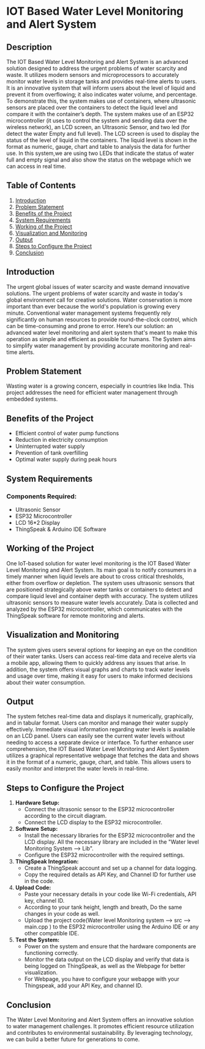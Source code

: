 # IOT Based Water Level Monitoring and Alert System

## Description
The IOT Based Water Level Monitoring and Alert System is an advanced solution designed to address the urgent problems of water scarcity and waste. It utilizes modern sensors and microprocessors to accurately monitor water levels in storage tanks and provides real-time alerts to users. It is an innovative system that will inform users about the level of liquid and prevent it from overflowing; it also indicates water volume, and percentage. To demonstrate this, the system makes use of containers, where ultrasonic sensors are placed over the containers to detect the liquid level and compare it with the container’s depth. The system makes use of an ESP32 microcontroller (it uses to control the system and sending data over the wireless network), an LCD screen, an Ultrasonic Sensor, and two led (for detect the water Empty and full level). The LCD screen is used to display the status of the level of liquid in the containers. The liquid level is shown in the format as numeric, gauge, chart and table to analysis the data for further use. In this system,we are using two LEDs that indicate the status of water full and empty signal and also show the status on the webpage which we can access in real time.

## Table of Contents
1. [Introduction](#introduction)
2. [Problem Statement](#problem-statement)
3. [Benefits of the Project](#benefits-of-the-project)
4. [System Requirements](#system-requirements)
5. [Working of the Project](#working-of-the-project)
6. [Visualization and Monitoring](#visualization-and-monitoring)
7. [Output](#output)
8. [Steps to Configure the Project](#steps-to-configure-the-project)
9. [Conclusion](#conclusion)

## Introduction
The urgent global issues of water scarcity and waste demand innovative solutions. The urgent problems of water scarcity and waste in today's global environment call for creative solutions. Water conservation is more important than ever because the world's population is growing every minute. Conventional water management systems frequently rely significantly on human resources to provide round-the-clock control, which can be time-consuming and prone to error. Here’s our solution: an advanced water level monitoring and alert system that's meant to make this operation as simple and efficient as possible for humans. The System aims to simplify water management by providing accurate monitoring and real-time alerts.

## Problem Statement
Wasting water is a growing concern, especially in countries like India. This project addresses the need for efficient water management through embedded systems.

## Benefits of the Project
- Efficient control of water pump functions
- Reduction in electricity consumption
- Uninterrupted water supply
- Prevention of tank overfilling
- Optimal water supply during peak hours

## System Requirements
### Components Required:
- Ultrasonic Sensor
- ESP32 Microcontroller
- LCD 16*2 Display
- ThingSpeak & Arduino IDE Software

## Working of the Project
One IoT-based solution for water level monitoring is the IOT Based Water Level Monitoring and Alert System. Its main goal is to notify consumers in a timely manner when liquid levels are about to cross critical thresholds, either from overflow or depletion. The system uses ultrasonic sensors that are positioned strategically above water tanks or containers to detect and compare liquid level and container depth with accuracy. The system utilizes ultrasonic sensors to measure water levels accurately. Data is collected and analyzed by the ESP32 microcontroller, which communicates with the ThingSpeak software for remote monitoring and alerts.

## Visualization and Monitoring
The system gives users several options for keeping an eye on the condition of their water tanks. Users can access real-time data and receive alerts via a mobile app, allowing them to quickly address any issues that arise. In addition, the system offers visual graphs and charts to track water levels and usage over time, making it easy for users to make informed decisions about their water consumption.

## Output
The system fetches real-time data and displays it numerically, graphically, and in tabular format. Users can monitor and manage their water supply effectively. Immediate visual information regarding water levels is available on an LCD panel. Users can easily see the current water levels without needing to access a separate device or interface. To further enhance user comprehension, the IOT Based Water Level Monitoring and Alert System utilizes a graphical representative webpage that fetches the data and shows it in the format of a numeric, gauge, chart, and table. This allows users to easily monitor and interpret the water levels in real-time.

## Steps to Configure the Project
1. **Hardware Setup:**
    - Connect the ultrasonic sensor to the ESP32 microcontroller according to the circuit diagram.
    - Connect the LCD display to the ESP32 microcontroller.
2. **Software Setup:**
    - Install the necessary libraries for the ESP32 microcontroller and the LCD display. All the necessary library are included in the "Water level Monitoring System --> Lib".
    - Configure the ESP32 microcontroller with the required settings.
3. **ThingSpeak Integration:**
    - Create a ThingSpeak account and set up a channel for data logging.
    - Copy the required details as API Key, and Channel ID for further use in the code.
4. **Upload Code:**
    - Paste your necessary details in your code like Wi-Fi credentials, API key, channel ID.
    - According to your tank height, length and breath, Do the same changes in your code as well.
    - Upload the project code(Water level Monitoring system --> src --> main.cpp ) to the ESP32 microcontroller using the Arduino IDE or any other compatible IDE.
5. **Test the System:**
    - Power on the system and ensure that the hardware components are functioning correctly.
    - Monitor the data output on the LCD display and verify that data is being logged on ThingSpeak, as well as the Webpage for better visualization.
    - For Webpage, you have to configure your webapge with your Thingspeak, add your API Key, and channel ID.

## Conclusion
The Water Level Monitoring and Alert System offers an innovative solution to water management challenges. It promotes efficient resource utilization and contributes to environmental sustainability. By leveraging technology, we can build a better future for generations to come.

